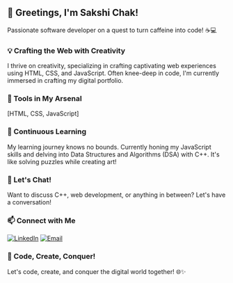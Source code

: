 ## 👋 Greetings, I'm Sakshi Chak!

Passionate software developer on a quest to turn caffeine into code! ☕💻

### 💡 Crafting the Web with Creativity

I thrive on creativity, specializing in crafting captivating web experiences using HTML, CSS, and JavaScript. Often knee-deep in code, I'm currently immersed in crafting my digital portfolio.

### 🔭 Tools in My Arsenal

[HTML, CSS, JavaScript]

### 🌱 Continuous Learning

My learning journey knows no bounds. Currently honing my JavaScript skills and delving into Data Structures and Algorithms (DSA) with C++. It's like solving puzzles while creating art!

### 💬 Let's Chat!

Want to discuss C++, web development, or anything in between? Let's have a conversation!

### 📫 Connect with Me

[![LinkedIn](https://img.shields.io/badge/linkedin-0A66C2?style=for-the-badge&logo=linkedin&logoColor=white)](https://www.linkedin.com/)
[![Email](https://img.shields.io/badge/email-D14836?style=for-the-badge&logo=gmail&logoColor=white)](mailto:mailme.sakshichak@gmail.com)


### 🚀 Code, Create, Conquer!

Let's code, create, and conquer the digital world together! 🌐✨



